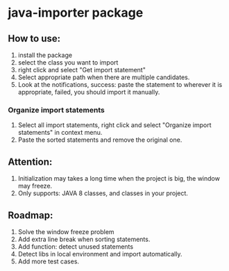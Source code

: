 # java-importer package

## How to use:
1. install the package
2. select the class you want to import
3. right click and select "Get import statement"
  1. Select appropriate path when there are multiple candidates.
4. Look at the notifications, success: paste the statement to wherever it is appropriate, failed, you should import it manually.

### Organize import statements
1. Select all import statements, right click and select "Organize import statements" in context menu.
2. Paste the sorted statements and remove the original one.

## Attention:
1. Initialization may takes a long time when the project is big, the window may freeze.
2. Only supports: JAVA 8 classes, and classes in your project.

## Roadmap:
1. Solve the window freeze problem
2. Add extra line break when sorting statements.
3. Add function: detect unused statements
4. Detect libs in local environment and import automatically.
5. Add more test cases.

